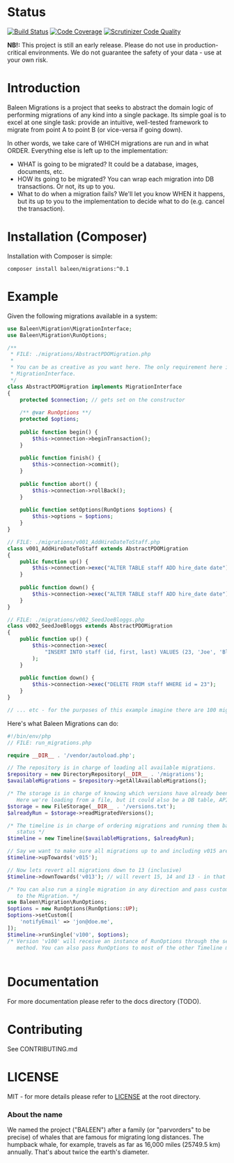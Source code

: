 Status
======
[![Build Status](https://scrutinizer-ci.com/g/baleen/migrations/badges/build.png?b=master)](https://scrutinizer-ci.com/g/baleen/migrations/build-status/master)
[![Code Coverage](https://scrutinizer-ci.com/g/baleen/migrations/badges/coverage.png?b=master)](https://scrutinizer-ci.com/g/baleen/migrations/?branch=master)
[![Scrutinizer Code Quality](https://scrutinizer-ci.com/g/baleen/migrations/badges/quality-score.png?b=master)](https://scrutinizer-ci.com/g/baleen/migrations/?branch=master)


**NB!:** This project is still an early release. Please do not use in 
production-critical environments. We do not guarantee the safety of your data - use
at your own risk.

Introduction
======
Baleen Migrations is a project that seeks to abstract the domain logic of performing migrations of any kind into a 
single package. Its simple goal is to excel at one single task: provide an intuitive, well-tested framework to migrate 
from point A to point B (or vice-versa if going down).

In other words, we take care of WHICH migrations are run and in what ORDER. Everything else is left up to the 
implementation:

* WHAT is going to be migrated? It could be a database, images, documents, etc.
* HOW its going to be migrated? You can wrap each migration into DB transactions. Or not, its up to you.
* What to do when a migration fails? We'll let you know WHEN it happens, but its up to you to the implementation to
decide what to do (e.g. cancel the transaction).

Installation (Composer)
=======================
Installation with Composer is simple:  

    composer install baleen/migrations:^0.1

Example
=======
Given the following migrations available in a system:

```php
use Baleen\Migration\MigrationInterface;
use Baleen\Migration\RunOptions;

/**
 * FILE: ./migrations/AbstractPDOMigration.php 
 * 
 * You can be as creative as you want here. The only requirement here is to implement 
 * MigrationInterface.
 */
class AbstractPDOMigration implements MigrationInterface
{
    protected $connection; // gets set on the constructor
    
    /** @var RunOptions **/
    protected $options;
    
    public function begin() {
        $this->connection->beginTransaction();
    }
    
    public function finish() {
        $this->connection->commit();
    }
    
    public function abort() {
        $this->connection->rollBack();
    }
    
    public function setOptions(RunOptions $options) {
        $this->options = $options;
    }
}

// FILE: ./migrations/v001_AddHireDateToStaff.php
class v001_AddHireDateToStaff extends AbstractPDOMigration
{
    public function up() {
        $this->connection->exec("ALTER TABLE staff ADD hire_date date");
    }
    
    public function down() {
        $this->connection->exec("ALTER TABLE staff ADD hire_date date");
    }
}

// FILE: ./migrations/v002_SeedJoeBloggs.php
class v002_SeedJoeBloggs extends AbstractPDOMigration
{
    public function up() {
        $this->connection->exec(
            "INSERT INTO staff (id, first, last) VALUES (23, 'Joe', 'Bloggs')"
        );
    }
    
    public function down() {
        $this->connection->exec("DELETE FROM staff WHERE id = 23");
    }   
}

// ... etc - for the purposes of this example imagine there are 100 migrations
```

Here's what Baleen Migrations can do:

```php
#!/bin/env/php
// FILE: run_migrations.php 

require __DIR__ . '/vendor/autoload.php';

// The repository is in charge of loading all available migrations.
$repository = new DirectoryRepository(__DIR__ . '/migrations');
$availableMigrations = $repository->getAllAvailableMigrations();

/* The storage is in charge of knowing which versions have already been run.
   Here we're loading from a file, but it could also be a DB table, API call, etc. */
$storage = new FileStorage(__DIR__ . '/versions.txt');
$alreadyRun = $storage->readMigratedVersions();

/* The timeline is in charge of ordering migrations and running them based on their 
   status */
$timeline = new Timeline($availableMigrations, $alreadyRun);

// Say we want to make sure all migrations up to and including v015 are UP:
$timeline->upTowards('v015');

// Now lets revert all migrations down to 13 (inclusive) 
$timeline->downTowards('v013'); // will revert 15, 14 and 13 - in that order

/* You can also run a single migration in any direction and pass custom arguments
   to the Migration. */
use Baleen\Migration\RunOptions;
$options = new RunOptions(RunOptions::UP);
$options->setCustom([
    'notifyEmail' => 'jon@doe.me',
]);
$timeline->runSingle('v100', $options);
/* Version 'v100' will receive an instance of RunOptions through the setOptions 
   method. You can also pass RunOptions to most of the other Timeline methods. */
   
```

Documentation
=============
For more documentation please refer to the docs directory (TODO).

Contributing
============
See CONTRIBUTING.md

LICENSE
=======
MIT - for more details please refer to [LICENSE](https://github.com/baleen/migrations/blob/master/LICENSE) at the root 
directory.

### About the name
We named the project ("BALEEN") after a family (or "parvorders" to be precise) of whales that are famous for migrating 
long distances. The humpback whale, for example, travels as far as 16,000 miles (25749.5 km) annually. That's about 
twice the earth's diameter.
